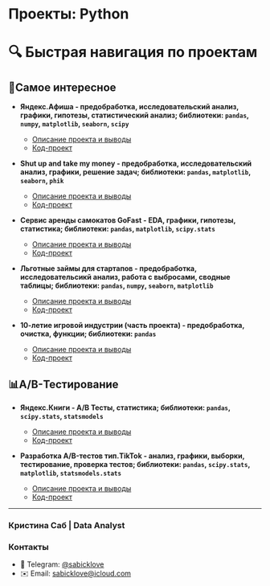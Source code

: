 # Проекты: Python

# 🔍 Быстрая навигация по проектам

## 🚀Самое интересное

- **Яндекс.Афиша - предобработка, исследовательский анализ, графики, гипотезы, статистический анализ; библиотеки: `pandas`, `numpy`, `matplotlib`, `seaborn`, `scipy`**
  - [Описание проекта и выводы](https://github.com/sabicklove1/Python_base/blob/main/Yandex_Afisha/README.md)
  - [Код-проект](https://github.com/sabicklove1/Python_base/blob/main/Yandex_Afisha/Yandex_afisha.ipynb)

- **Shut up and take my money - предобработка, исследовательский анализ, графики, решение задач; библиотеки: `pandas`, `matplotlib`, `seaborn`, `phik`**
  - [Описание проекта и выводы](https://github.com/sabicklove1/Python_base/blob/main/Food_Moscow/README.md)
  - [Код-проект](https://github.com/sabicklove1/Python_base/blob/main/Food_Moscow/food_market.ipynb)
 
- **Сервис аренды самокатов GoFast - EDA, графики, гипотезы, статистика; библиотеки: `pandas`, `matplotlib`, `scipy.stats`**
  - [Описание проекта и выводы](https://github.com/sabicklove1/Python_base/blob/main/GoFast/README.md)
  - [Код-проект](https://github.com/sabicklove1/Python_base/blob/main/GoFast/GoFast.ipynb)

- **Льготные займы для стартапов - предобработка, исследовательсикй анализ, работа с выбросами, сводные таблицы; библиотеки: `pandas`, `numpy`, `seaborn`, `matplotlib`**
  - [Описание проекта и выводы](https://github.com/sabicklove1/Python_base/blob/main/Startups_money/README.md)
  - [Код-проект](https://github.com/sabicklove1/Python_base/blob/main/Startups_money/financial_startup.ipynb)

- **10-летие игровой индустрии (часть проекта) - предобработка, очистка, функции; библиотеки: `pandas`**
  - [Описание проекта и выводы](https://github.com/sabicklove1/Python_base/blob/main/10Gaming/README.md)
  - [Код-проект](https://github.com/sabicklove1/Python_base/blob/main/10Gaming/gaming_industry.ipynb)


## 📊A/B-Тестирование

- **Яндекс.Книги - A/B Тесты, статистика; библиотеки: `pandas`, `scipy.stats`, `statsmodels`**
  - [Описание проекта и выводы](https://github.com/sabicklove1/Python_base/blob/main/Ya_books/README.md)
  - [Код-проект](https://github.com/sabicklove1/Python_base/blob/main/Ya_books/Yandex_knigi_ab_hypothesis1.ipynb)

- **Разработка A/B-тестов тип.TikTok - анализ, графики, выборки, тестирование, проверка тестов; библиотеки: `pandas`, `scipy.stats`, `matplotlib`, `statsmodels.stats`**
  - [Описание проекта и выводы]()
  - [Код-проект]()



---
### Кристина Саб | Data Analyst
### Контакты
- 📱 Telegram: [@sabicklove](https://t.me/sabicklove)
- ✉️ Email: sabicklove@icloud.com
